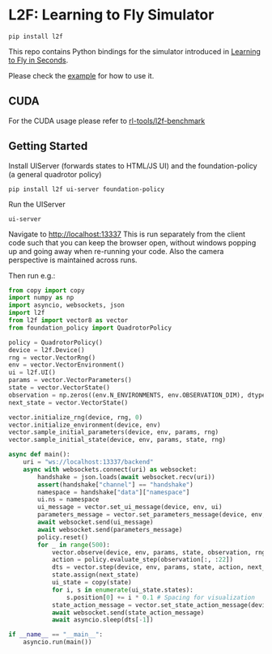 # L2F: Learning to Fly Simulator


```
pip install l2f
```

This repo contains Python bindings for the simulator introduced in [Learning to Fly in Seconds](https://arxiv.org/abs/2311.13081).

Please check the [example](./examples/test.py) for how to use it.

## CUDA

For the CUDA usage please refer to [rl-tools/l2f-benchmark](https://github.com/rl-tools/l2f-benchmark)


## Getting Started

Install UIServer (forwards states to HTML/JS UI) and the foundation-policy (a general quadrotor policy)

```
pip install l2f ui-server foundation-policy
```


Run the UIServer
```
ui-server
```
Navigate to [http://localhost:13337](http://localhost:13337)
This is run separately from the client code such that you can keep the browser open, without windows popping up and going away when re-running your code. Also the camera perspective is maintained across runs.

Then run e.g.:

```python
from copy import copy
import numpy as np
import asyncio, websockets, json
import l2f
from l2f import vector8 as vector
from foundation_policy import QuadrotorPolicy

policy = QuadrotorPolicy()
device = l2f.Device()
rng = vector.VectorRng()
env = vector.VectorEnvironment()
ui = l2f.UI()
params = vector.VectorParameters()
state = vector.VectorState()
observation = np.zeros((env.N_ENVIRONMENTS, env.OBSERVATION_DIM), dtype=np.float32)
next_state = vector.VectorState()

vector.initialize_rng(device, rng, 0)
vector.initialize_environment(device, env)
vector.sample_initial_parameters(device, env, params, rng)
vector.sample_initial_state(device, env, params, state, rng)

async def main():
    uri = "ws://localhost:13337/backend"
    async with websockets.connect(uri) as websocket:
        handshake = json.loads(await websocket.recv(uri))
        assert(handshake["channel"] == "handshake")
        namespace = handshake["data"]["namespace"]
        ui.ns = namespace
        ui_message = vector.set_ui_message(device, env, ui)
        parameters_message = vector.set_parameters_message(device, env, params, ui)
        await websocket.send(ui_message)
        await websocket.send(parameters_message)
        policy.reset()
        for _ in range(500):
            vector.observe(device, env, params, state, observation, rng)
            action = policy.evaluate_step(observation[:, :22])
            dts = vector.step(device, env, params, state, action, next_state, rng)
            state.assign(next_state)
            ui_state = copy(state)
            for i, s in enumerate(ui_state.states):
                s.position[0] += i * 0.1 # Spacing for visualization
            state_action_message = vector.set_state_action_message(device, env, params, ui, ui_state, action)
            await websocket.send(state_action_message)
            await asyncio.sleep(dts[-1])

if __name__ == "__main__":
    asyncio.run(main())
```
